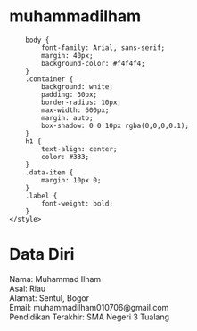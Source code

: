 # muhammadilham

        body {
            font-family: Arial, sans-serif;
            margin: 40px;
            background-color: #f4f4f4;
        }
        .container {
            background: white;
            padding: 30px;
            border-radius: 10px;
            max-width: 600px;
            margin: auto;
            box-shadow: 0 0 10px rgba(0,0,0,0.1);
        }
        h1 {
            text-align: center;
            color: #333;
        }
        .data-item {
            margin: 10px 0;
        }
        .label {
            font-weight: bold;
        }
    </style>
</head>
<body>
    <div class="container">
        <h1>Data Diri</h1>
        <div class="data-item">
            <span class="label">Nama:</span> Muhammad Ilham
        </div>
        <div class="data-item">
            <span class="label">Asal:</span> Riau
        </div>
        <div class="data-item">
            <span class="label">Alamat:</span> Sentul, Bogor
        </div>
        <div class="data-item">
            <span class="label">Email:</span> muhammadilham010706@gmail.com
        </div>
        <div class="data-item">
            <span class="label">Pendidikan Terakhir:</span> SMA Negeri 3 Tualang
        </div>
    </div>
</body>
</html>
